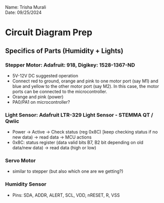 Name: Trisha Murali <br/>
Date: 09/25/2024

# Circuit Diagram Prep 

## Specifics of Parts (Humidity + Lights) 
### Stepper Motor: Adafruit: 918, Digikey: 1528-1367-ND <br/>
- 5V-12V DC suggested operation
- Connect red to ground, orange and pink to one motor port (say M1) and blue and yellow to the other motor port (say M2). In this case, the motor ports can be connected to the microcontroller.
- Orange and pink (power)
- PA0/PA1 on microcontroller?

### Light Sensor: Adafruit LTR-329 Light Sensor - STEMMA QT / Qwiic
- Power -> Active -> Check status (reg 0x8C) [keep checking status if no new data) -> read data -> MCU actions
- 0x8C: status register (data valid bits B7, B2 bit depending on old data/new data) -> read data (high or low)

### Servo Motor 
- similar to stepper (but also which one are we getting?)

### Humidity Sensor 
- Pins: SDA, ADDR, ALERT, SCL, VDD, nRESET, R, VSS 



